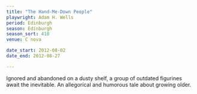 ```yaml
---
title: "The Hand-Me-Down People"
playwright: Adam H. Wells
period: Edinburgh
season: Edinburgh
season_sort: 410
venue: C nova

date_start: 2012-08-02
date_end: 2012-08-27

---
```

Ignored and abandoned on a dusty shelf, a group of outdated figurines await the inevitable. An allegorical and humorous tale about growing older.
